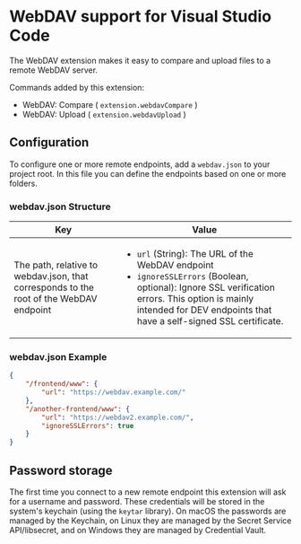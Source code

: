 # WebDAV support for Visual Studio Code

The WebDAV extension makes it easy to compare and upload files to a remote WebDAV server.

Commands added by this extension:
- WebDAV: Compare ( `extension.webdavCompare` )
- WebDAV: Upload ( `extension.webdavUpload` )

## Configuration
To configure one or more remote endpoints, add a `webdav.json` to your project root. In this file you can define the endpoints based on one or more folders.

### webdav.json Structure
| Key  | Value |
| ------------- | ------------- |
| The path, relative to webdav.json, that corresponds to the root of the WebDAV endpoint | <ul><li>`url` (String): The URL of the WebDAV endpoint</li><li>`ignoreSSLErrors` (Boolean, optional): Ignore SSL verification errors. This option is mainly intended for DEV endpoints that have a self-signed SSL certificate.</li></ul>   |

### webdav.json Example
```json
{
    "/frontend/www": {
        "url": "https://webdav.example.com/"
    },
    "/another-frontend/www": {
        "url": "https://webdav2.example.com/",
        "ignoreSSLErrors": true
    }
}
```

## Password storage
The first time you connect to a new remote endpoint this extension will ask for a username and password. These credentials will be stored in the system's keychain (using the `keytar` library). On macOS the passwords are managed by the Keychain, on Linux they are managed by the Secret Service API/libsecret, and on Windows they are managed by Credential Vault.

